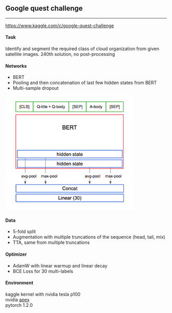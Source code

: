 ## Google quest challenge

----
https://www.kaggle.com/c/google-quest-challenge

#### Task
Identify and segment the required class of cloud organization from given satellite images.
240th solution, no post-processing

#### Networks
* BERT
* Pooling and then concatenation of last few hidden states from BERT
* Multi-sample dropout

<img src="arch.png" width="400"/>

#### Data
* 5-fold split
* Augmentation with multiple truncations of the sequence (head, tail, mix)
* TTA, same from multiple truncations

#### Optimizer
* AdamW with linear warmup and linear decay
* BCE Loss for 30 multi-labels


#### Environment
kaggle kernel with nvidia tesla p100  
nvidia [apex](https://www.kaggle.com/shutil/nvidia-apex)  
pytorch 1.2.0  
